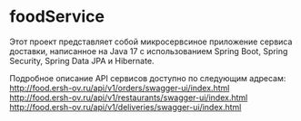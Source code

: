 # foodService
Этот проект представляет собой микросервсиное приложение сервиса доставки,
написанное на Java 17 с использованием Spring Boot, Spring Security, Spring Data JPA и Hibernate.

Подробное описание API сервисов доступно по следующим адресам:  
http://food.ersh-ov.ru/api/v1/orders/swagger-ui/index.html  
http://food.ersh-ov.ru/api/v1/restaurants/swagger-ui/index.html  
http://food.ersh-ov.ru/api/v1/deliveries/swagger-ui/index.html  
